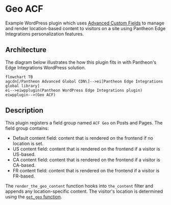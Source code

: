 # Geo ACF

Example WordPress plugin which uses [Advanced Custom Fields](https://wordpress.org/plugins/advanced-custom-fields/) to manage and render location-based content to visitors on a site using Pantheon Edge Integrations personalization features.

## Architecture

The diagram below illustrates the how this plugin fits in with Pantheon's Edge Integrations WordPress solution.

```mermaid
flowchart TB
agcdn[/Pantheon Advanced Global CDN\]-->ei[Pantheon Edge Integrations global library]
ei-->eiwpplugin(Pantheon WordPress Edge Integrations plugin)
eiwpplugin-->(Geo ACF)
```

## Description

This plugin registers a field group named `ACF Geo` on Posts and Pages. The field group contains:

- Default content field: content that is rendered on the frontend if no location is set.
- US content field: content that is rendered on the frontend if a visitor is US-based.
- CA content field: content that is rendered on the frontend if a visitor is CA-based.
- FR content field: content that is rendered on the frontend if a visitor is FR-based.

The `render_the_geo_content` function hooks into `the_content` filter and appends any location-specific content. The visitor's location is determined using the [`get_geo` function](https://github.com/pantheon-systems/pantheon-wordpress-edge-integrations/blob/main/inc/geo.php#L25).